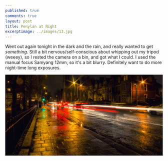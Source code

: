 ```yaml
---
published: true
comments: true
layout: post
title: Penylan at Night
excerptimage: ../images/13.jpg
---
```


Went out again tonight in the dark and the rain, and really wanted to get *something*. Still a bit nervous/self-conscious about whipping out my tripod (weeey), so I rested the camera on a bin, and got what I could. I used the manual
focus Samyang 12mm, so it's a bit blurry. Definitely want to do more night-time long exposures. 


[![Image 13/365	~f/8	ISO800	3.2s](../images/13.jpg)](https://www.flickr.com/gp/tmadhavan/1r55Wo)